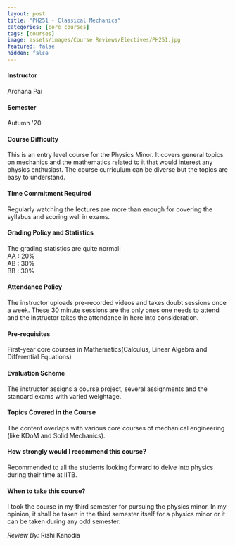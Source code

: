 ```yaml
---
layout: post
title: "PH251 - Classical Mechanics"
categories: [core courses]
tags: [courses]
image: assets/images/Course Reviews/Electives/PH251.jpg
featured: false
hidden: false
---
```


#### Instructor
Archana Pai

#### Semester
Autumn '20

#### Course Difficulty
This is an entry level course for the Physics Minor. It covers general topics on mechanics and the mathematics related to it that would interest any physics enthusiast. The course curriculum can be diverse but the topics are easy to understand.  

#### Time Commitment Required
Regularly watching the lectures are more than enough for covering the syllabus and scoring well in exams.

#### Grading Policy and Statistics
The grading statistics are quite normal:  
AA : 20%  
AB : 30%  
BB : 30% 

#### Attendance Policy
The instructor uploads pre-recorded videos and takes doubt sessions once a week. These 30 minute sessions are the only ones one needs to attend and the instructor takes the attendance in here into consideration. 

#### Pre-requisites
First-year core courses in Mathematics(Calculus, Linear Algebra and Differential Equations) 

#### Evaluation Scheme
The instructor assigns a course project, several assignments and the standard exams with varied weightage.  

#### Topics Covered in the Course
The content overlaps with various core courses of mechanical engineering (like KDoM and Solid Mechanics). 

#### How strongly would I recommend this course?
Recommended to all the students looking forward to delve into physics during their time at IITB. 

#### When to take this course?
I took the course in my third semester for pursuing the physics minor. In my opinion, it shall be taken in the third semester itself for a physics minor or it can be taken during any odd semester.  

*Review By:* Rishi Kanodia